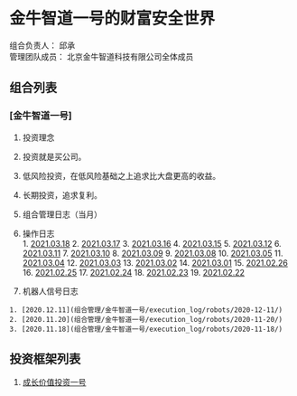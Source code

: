 # 金牛智道一号的财富安全世界
组合负责人： 邱承  
管理团队成员： 北京金牛智道科技有限公司全体成员

## 组合列表
### [金牛智道一号]
1. 投资理念  
  1. 投资就是买公司。
  
  2. 低风险投资，在低风险基础之上追求比大盘更高的收益。  
  
  3. 长期投资，追求复利。
  
3. 组合管理日志（当月）  
  1. 操作日志  
    1. [2021.03.18](组合管理/金牛智道一号/execution_log/operations/2021-03-18.md)
    2. [2021.03.17](组合管理/金牛智道一号/execution_log/operations/2021-03-17.md)
    3. [2021.03.16](组合管理/金牛智道一号/execution_log/operations/2021-03-16.md)
    4. [2021.03.15](组合管理/金牛智道一号/execution_log/operations/2021-03-15.md)
    5. [2021.03.12](组合管理/金牛智道一号/execution_log/operations/2021-03-12.md)
    6. [2021.03.11](组合管理/金牛智道一号/execution_log/operations/2021-03-11.md)
    7. [2021.03.10](组合管理/金牛智道一号/execution_log/operations/2021-03-10.md)
    8. [2021.03.09](组合管理/金牛智道一号/execution_log/operations/2021-03-09.md)
    9. [2021.03.08](组合管理/金牛智道一号/execution_log/operations/2021-03-08.md)
    10. [2021.03.05](组合管理/金牛智道一号/execution_log/operations/2021-03-05.md)
    11. [2021.03.04](组合管理/金牛智道一号/execution_log/operations/2021-03-04.md)
    12. [2021.03.03](组合管理/金牛智道一号/execution_log/operations/2021-03-03.md)
    13. [2021.03.02](组合管理/金牛智道一号/execution_log/operations/2021-03-02.md)
    14. [2021.03.01](组合管理/金牛智道一号/execution_log/operations/2021-03-01.md)
    15. [2021.02.26](组合管理/金牛智道一号/execution_log/operations/2021-02-26.md)
    16. [2021.02.25](组合管理/金牛智道一号/execution_log/operations/2021-02-25.md)
    17. [2021.02.24](组合管理/金牛智道一号/execution_log/operations/2021-02-24.md)
    18. [2021.02.23](组合管理/金牛智道一号/execution_log/operations/2021-02-23.md)
    19. [2021.02.22](组合管理/金牛智道一号/execution_log/operations/2021-02-22.md)
  4. 机器人信号日志  
  
    1. [2020.12.11](组合管理/金牛智道一号/execution_log/robots/2020-12-11/)
    2. [2020.11.20](组合管理/金牛智道一号/execution_log/robots/2020-11-20/)
    3. [2020.11.18](组合管理/金牛智道一号/execution_log/robots/2020-11-18/)


## 投资框架列表

1. [成长价值投资一号](投资框架/成长价值投资一号/framework)


